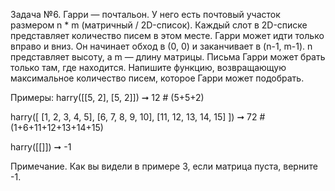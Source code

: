 Задача №6.
Гарри — почтальон. У него есть почтовый участок размером n * m (матричный / 2D-список).
Каждый слот в 2D-списке представляет количество писем в этом месте.
Гарри может идти только вправо и вниз. Он начинает обход в (0, 0) и заканчивает в (n-1, m-1). n представляет высоту,
а m — длину матрицы.
Письма Гарри может брать только там, где находится.
Напишите функцию, возвращающую максимальное количество писем, которое Гарри может подобрать.

Примеры:
harry([[5, 2], [5, 2]]) ➞ 12 # (5+5+2)

harry([
[1, 2, 3, 4, 5],
  [6, 7, 8, 9, 10],
  [11, 12, 13, 14, 15]
]) ➞ 72 # (1+6+11+12+13+14+15)

harry([[]]) ➞ -1

Примечание. Как вы видели в примере 3, если матрица пуста, верните -1.
